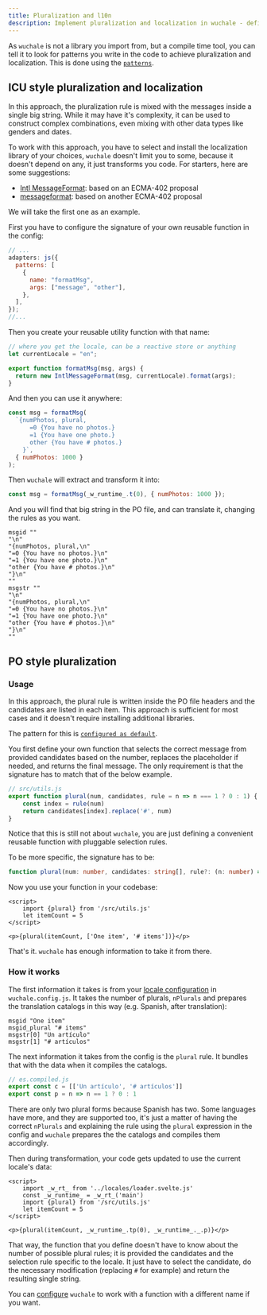 ```yaml
---
title: Pluralization and l10n
description: Implement pluralization and localization in wuchale - define a reusable function to select the correct message based on number, integrate locale-specific rules, and handle translations seamlessly.
---
```


As `wuchale` is not a library you import from, but a compile time tool, you can
tell it to look for patterns you write in the code to achieve pluralization and
localization. This is done using the [`patterns`](/reference/adapter-common/#patterns).

## ICU style pluralization and localization

In this approach, the pluralization rule is mixed with the messages inside a
single big string. While it may have it's complexity, it can be used to
construct complex combinations, even mixing with other data types like genders
and dates.

To work with this approach, you have to select and install the localization
library of your choices, `wuchale` doesn't limit you to some, because it
doesn't depend on any, it just transforms you code. For starters, here are some
suggestions:

- [Intl MessageFormat](https://www.npmjs.com/package/intl-messageformat): based on an ECMA-402 proposal
- [messageformat](https://www.npmjs.com/package/messageformat): based on another ECMA-402 proposal

We will take the first one as an example.

First you have to configure the signature of your own reusable function in the config:

```js
// ...
adapters: js({
  patterns: [
    {
      name: "formatMsg",
      args: ["message", "other"],
    },
  ],
});
//...
```

Then you create your reusable utility function with that name:

```js
// where you get the locale, can be a reactive store or anything
let currentLocale = "en";

export function formatMsg(msg, args) {
  return new IntlMessageFormat(msg, currentLocale).format(args);
}
```

And then you can use it anywhere:

```js
const msg = formatMsg(
  `{numPhotos, plural,
      =0 {You have no photos.}
      =1 {You have one photo.}
      other {You have # photos.}
    }`,
  { numPhotos: 1000 }
);
```

Then `wuchale` will extract and transform it into:

```js
const msg = formatMsg(_w_runtime_.t(0), { numPhotos: 1000 });
```

And you will find that big string in the PO file, and can translate it,
changing the rules as you want.

```po
msgid ""
"\n"
"{numPhotos, plural,\n"
"=0 {You have no photos.}\n"
"=1 {You have one photo.}\n"
"other {You have # photos.}\n"
"}\n"
""
msgstr ""
"\n"
"{numPhotos, plural,\n"
"=0 {You have no photos.}\n"
"=1 {You have one photo.}\n"
"other {You have # photos.}\n"
"}\n"
""
```

## PO style pluralization

### Usage

In this approach, the plural rule is written inside the PO file headers and the
candidates are listed in each item. This approach is sufficient for most cases
and it doesn't require installing additional libraries.

The pattern for this is [`configured as default`](/reference/adapter-common/#patterns).

You first define your own function that selects the correct message from provided
candidates based on the number, replaces the placeholder if needed, and returns
the final message. The only requirement is that the signature has to match that of
the below example.

```javascript
// src/utils.js
export function plural(num, candidates, rule = n => n === 1 ? 0 : 1) {
    const index = rule(num)
    return candidates[index].replace('#', num)
}
```

Notice that this is still not about `wuchale`, you are just defining a
convenient reusable function with pluggable selection rules.

To be more specific, the signature has to be:

```ts
function plural(num: number, candidates: string[], rule?: (n: number) => number): string
```

Now you use your function in your codebase:

```svelte
<script>
    import {plural} from '/src/utils.js'
    let itemCount = 5
</script>

<p>{plural(itemCount, ['One item', '# items'])}</p>
```

That's it. `wuchale` has enough information to take it from there.

### How it works

The first information it takes is from your [locale
configuration](/reference/config/#localeconf) in `wuchale.config.js`. It takes
the number of plurals, `nPlurals` and prepares the translation catalogs in this
way (e.g. Spanish, after translation):

```po title="es.po" ins="Un artículo" ins="# artículos"
msgid "One item"
msgid_plural "# items"
msgstr[0] "Un artículo"
msgstr[1] "# artículos"
```

The next information it takes from the config is the `plural` rule. It bundles that with the data when it compiles the catalogs.

```js
// es.compiled.js
export const c = [['Un artículo', '# artículos']]
export const p = n => n == 1 ? 0 : 1
```

There are only two plural forms because Spanish has two. Some languages have
more, and they are supported too, it's just a matter of having the correct
`nPlurals` and explaining the rule using the `plural` expression in the config
and `wuchale` prepares the the catalogs and compiles them accordingly.

Then during transformation, your code gets updated to use the current locale's data:

```svelte
<script>
    import _w_rt_ from '../locales/loader.svelte.js'
    const _w_runtime_ = _w_rt_('main')
    import {plural} from '/src/utils.js'
    let itemCount = 5
</script>

<p>{plural(itemCount, _w_runtime_.tp(0), _w_runtime_._.p)}</p>
```

That way, the function that you define doesn't have to know about the number of
possible plural rules; it is provided the candidates and the selection rule
specific to the locale. It just have to select the candidate, do the necessary
modification (replacing `#` for example) and return the resulting single
string.

You can [configure](/reference/adapter-common/#pluralsfunc) `wuchale` to work
with a function with a different name if you want.
